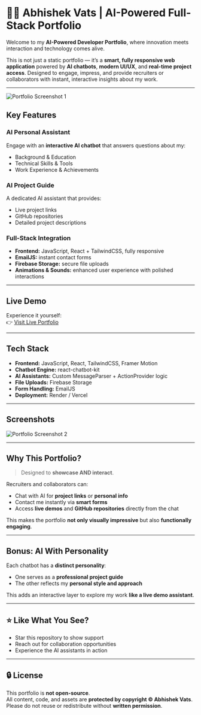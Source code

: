 # 👨‍💻 Abhishek Vats | AI-Powered Full-Stack Portfolio

Welcome to my **AI-Powered Developer Portfolio**, where innovation meets interaction and technology comes alive.  

This is not just a static portfolio — it’s a **smart, fully responsive web application** powered by **AI chatbots**, **modern UI/UX**, and **real-time project access**. Designed to engage, impress, and provide recruiters or collaborators with instant, interactive insights about my work.

---

![Portfolio Screenshot 1](https://github.com/user-attachments/assets/683aa960-d4ea-4e5b-b356-4ff95233798e)

##  Key Features

### AI Personal Assistant
Engage with an **interactive AI chatbot** that answers questions about my:
- Background & Education  
- Technical Skills & Tools  
- Work Experience & Achievements  

### AI Project Guide
A dedicated AI assistant that provides:
- Live project links  
- GitHub repositories  
- Detailed project descriptions  

### Full-Stack Integration
- **Frontend:** JavaScript, React + TailwindCSS, fully responsive  
- **EmailJS:** instant contact forms  
- **Firebase Storage:** secure file uploads  
- **Animations & Sounds:** enhanced user experience with polished interactions  

---

## Live Demo

Experience it yourself:  
👉 [Visit Live Portfolio](https://abhishekai.onrender.com/)

---

## Tech Stack

- **Frontend:** JavaScript, React, TailwindCSS, Framer Motion  
- **Chatbot Engine:** react-chatbot-kit  
- **AI Assistants:** Custom MessageParser + ActionProvider logic  
- **File Uploads:** Firebase Storage  
- **Form Handling:** EmailJS  
- **Deployment:** Render / Vercel  

---

## Screenshots

![Portfolio Screenshot 2](https://github.com/user-attachments/assets/b5d83411-33e3-4c7d-ae08-3f69b8928a8d)

---

## Why This Portfolio?

> Designed to **showcase AND interact**.

Recruiters and collaborators can:
- Chat with AI for **project links** or **personal info**  
- Contact me instantly via **smart forms**  
- Access **live demos** and **GitHub repositories** directly from the chat  

This makes the portfolio **not only visually impressive** but also **functionally engaging**.

---

## Bonus: AI With Personality

Each chatbot has a **distinct personality**:  
- One serves as a **professional project guide**  
- The other reflects my **personal style and approach**  

This adds an interactive layer to explore my work **like a live demo assistant**.

---

## ⭐ Like What You See?

- Star this repository to show support  
- Reach out for collaboration opportunities  
- Experience the AI assistants in action  

---

## 🔒 License

This portfolio is **not open-source**.  
All content, code, and assets are **protected by copyright © Abhishek Vats**.  
Please do not reuse or redistribute without **written permission**.
